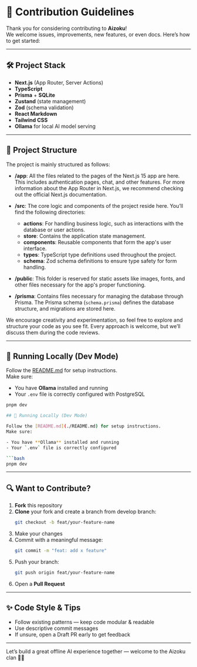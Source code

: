 # 🤝 Contribution Guidelines

Thank you for considering contributing to **Aizoku**!  
We welcome issues, improvements, new features, or even docs. Here’s how to get started:

---

## 🛠️ Project Stack

- **Next.js** (App Router, Server Actions)
- **TypeScript**
- **Prisma** + **SQLite**
- **Zustand** (state management)
- **Zod** (schema validation)
- **React Markdown**
- **Tailwind CSS**
- **Ollama** for local AI model serving

---

## 📂 Project Structure

The project is mainly structured as follows:

- **/app**: All the files related to the pages of the Next.js 15 app are here. This includes authentication pages, chat,
  and other features. For more information about the App Router in Next.js, we recommend checking out the official
  Next.js documentation.

- **/src**: The core logic and components of the project reside here. You’ll find the following directories:
    - **actions**: For handling business logic, such as interactions with the database or user actions.
    - **store**: Contains the application state management.
    - **components**: Reusable components that form the app's user interface.
    - **types**: TypeScript type definitions used throughout the project.
    - **schema**: Zod schema definitions to ensure type safety for form handling.

- **/public**: This folder is reserved for static assets like images, fonts, and other files necessary for the app's
  proper functioning.

- **/prisma**: Contains files necessary for managing the database through Prisma. The Prisma schema (`schema.prisma`)
  defines the database structure, and migrations are stored here.

We encourage creativity and experimentation, so feel free to explore and structure your code as you see fit. Every
approach is welcome, but we’ll discuss them during the code reviews.

---

## 🧪 Running Locally (Dev Mode)

Follow the [README.md](./README.md) for setup instructions.  
Make sure:

- You have **Ollama** installed and running
- Your `.env` file is correctly configured with PostgreSQL

```bash
pnpm dev

## 🧪 Running Locally (Dev Mode)

Follow the [README.md](./README.md) for setup instructions.
Make sure:

- You have **Ollama** installed and running
- Your `.env` file is correctly configured

```bash
pnpm dev
```

---

## 🔍 Want to Contribute?

1. **Fork** this repository
2. **Clone** your fork and create a branch from develop branch:
   ```bash
   git checkout -b feat/your-feature-name
   ```
3. Make your changes
4. Commit with a meaningful message:
   ```bash
   git commit -m "feat: add x feature"
   ```
5. Push your branch:
   ```bash
   git push origin feat/your-feature-name
   ```
6. Open a **Pull Request**

---

## ✨ Code Style & Tips

- Follow existing patterns — keep code modular & readable
- Use descriptive commit messages
- If unsure, open a Draft PR early to get feedback

---

Let’s build a great offline AI experience together — welcome to the Aizoku clan 🧠💜

